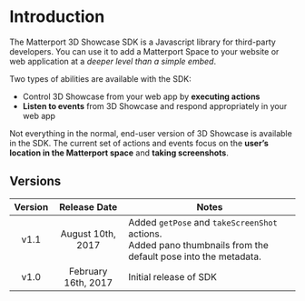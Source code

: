 
# Introduction

The Matterport 3D Showcase SDK is a Javascript library for third-party developers. You can use it to add a Matterport Space to your website or web application at a *deeper level than a simple embed*.

Two types of abilities are available with the SDK:

- Control 3D Showcase from your web app by **executing actions**
- **Listen to events** from 3D Showcase and respond appropriately in your web app

Not everything in the normal, end-user version of 3D Showcase is available in the SDK. The current set of actions and events focus on the **user’s location in the Matterport space** and **taking screenshots**.



## Versions

 Version | Release Date | Notes
:-------:|:--------:|-----
v1.1 | August 10th, 2017 | Added `getPose` and `takeScreenShot` actions. <br/>Added pano thumbnails from the default pose into the metadata.
v1.0 | February 16th, 2017 | Initial release of SDK
